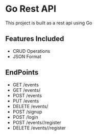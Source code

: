 # Go Rest API

This project is built as a rest api using Go

## Features Included 
- CRUD Operations
- JSON Format 

## EndPoints
- GET /events
- GET /events/<id>
- POST /events
- PUT /events
- DELETE /events/<id>
- POST /signup
- POST /login
- POST /events/<id>/register
- DELETE /events/<id>/register